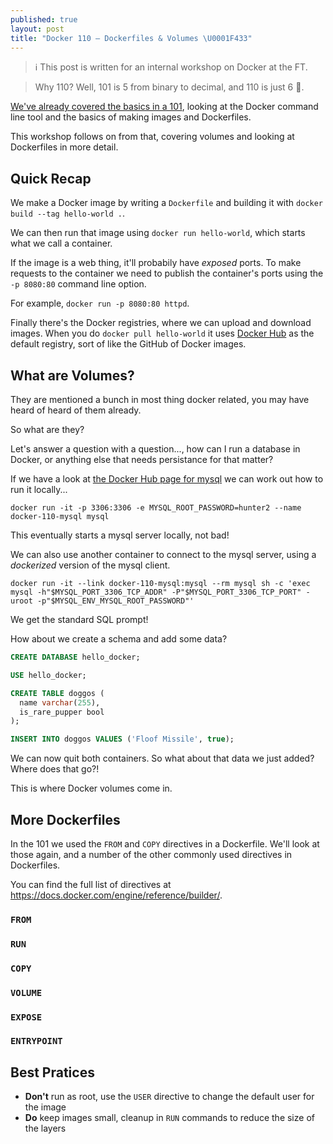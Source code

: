 ```yaml
---
published: true
layout: post
title: "Docker 110 – Dockerfiles & Volumes \U0001F433"
---
```


> ℹ️ This post is written for an internal workshop on Docker at the FT.

> Why 110? Well, 101 is 5 from binary to decimal, and 110 is just 6 🤷.

[We've already covered the basics in a 101](/2018/05/23/docker-101.html), looking at the Docker command line tool and the basics of making images and Dockerfiles.
 
This workshop follows on from that, covering volumes and looking at Dockerfiles in more detail.

## Quick Recap

We make a Docker image by writing a `Dockerfile` and building it with `docker build --tag hello-world .`.

We can then run that image using `docker run hello-world`, which starts what we call a container.

If the image is a web thing, it'll probabily have _exposed_ ports. To make requests to the container we need to publish the container's ports using the `-p 8080:80` command line option.

For example, `docker run -p 8080:80 httpd`.

Finally there's the Docker registries, where we can upload and download images. When you do `docker pull hello-world` it uses [Docker Hub](https://hub.docker.com) as the default registry, sort of like the GitHub of Docker images.

## What are Volumes?

They are mentioned a bunch in most thing docker related, you may have heard of heard of them already.

So what are they?

Let's answer a question with a question..., how can I run a database in Docker, or anything else that needs persistance for that matter?

If we have a look at [the Docker Hub page for mysql](https://hub.docker.com/_/mysql/) we can work out how to run it locally...

```
docker run -it -p 3306:3306 -e MYSQL_ROOT_PASSWORD=hunter2 --name docker-110-mysql mysql
```

This eventually starts a mysql server locally, not bad!

We can also use another container to connect to the mysql server, using a _dockerized_ version of the mysql client.

```
docker run -it --link docker-110-mysql:mysql --rm mysql sh -c 'exec mysql -h"$MYSQL_PORT_3306_TCP_ADDR" -P"$MYSQL_PORT_3306_TCP_PORT" -uroot -p"$MYSQL_ENV_MYSQL_ROOT_PASSWORD"'
```

We get the standard SQL prompt!

How about we create a schema and add some data?

```sql
CREATE DATABASE hello_docker;

USE hello_docker;

CREATE TABLE doggos (
  name varchar(255),
  is_rare_pupper bool
);

INSERT INTO doggos VALUES ('Floof Missile', true);
```

We can now quit both containers. So what about that data we just added? Where does that go?!

This is where Docker volumes come in.

## More Dockerfiles

In the 101 we used the `FROM` and `COPY` directives in a Dockerfile. We'll look at those again, and a number of the other commonly used directives in Dockerfiles.

You can find the full list of directives at <https://docs.docker.com/engine/reference/builder/>.

### `FROM`

### `RUN`

### `COPY`

### `VOLUME`

### `EXPOSE`

### `ENTRYPOINT`

## Best Pratices

* **Don't** run as root, use the `USER` directive to change the default user for the image
* **Do** keep images small, cleanup in `RUN` commands to reduce the size of the layers
